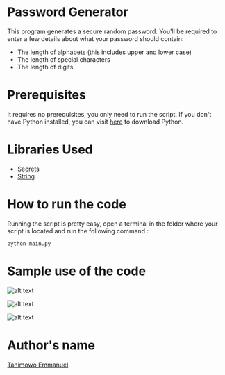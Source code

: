 # Password Generator

This program generates a secure random password. You'll be required to enter a few details about what your password should contain:

- The length of alphabets (this includes upper and lower case) 
- The length of special characters 
- The length of digits.

# Prerequisites

It requires no prerequisites, you only need to run the script. If you don't have Python installed, you can visit [here](https://www.python.org/downloads/) to download Python.

# Libraries Used

* [Secrets](https://docs.python.org/3/library/secrets.html)
* [String](https://docs.python.org/3/library/string.html)

# How to run the code

Running the script is pretty easy, open a terminal in the folder where your script is located and run the following command :

`python main.py`

# Sample use of the code

![alt text](https://github.com/Mannuel25/python-projects/blob/master/projects/Password-Generators/Password-Generator-2/screenshot_1.png)

![alt text](https://github.com/Mannuel25/python-projects/blob/master/projects/Password-Generators/Password-Generator-2/screenshot_2.png)

![alt text](https://github.com/Mannuel25/python-projects/blob/master/projects/Password-Generators/Password-Generator-2/screenshot_3.png)

# Author's name

[Tanimowo Emmanuel](https://github.com/Mannuel25)